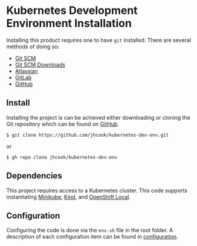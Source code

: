 # Kubernetes Development Environment Installation

Installing this product requires one to have `git` installed. There are several
methods of doing so:
* [Git SCM](https://git-scm.com/book/en/v2/Getting-Started-Installing-Git)
* [Git SCM Downloads](https://git-scm.com/downloads)
* [Atlassian](https://www.atlassian.com/git/tutorials/install-git)
* [GitLab](https://docs.gitlab.com/ee/topics/git/how_to_install_git/)
* [GitHub](https://github.com/git-guides/install-git)

## Install

Installing the project is can be achieved either downloading or cloning the Git
repository which can be found on [GitHub](https://github.com/jhcook/kubernetes-dev-env).

```
$ git clone https://github.com/jhcook/kubernetes-dev-env.git
```

or

```
$ gh repo clone jhcook/kubernetes-dev-env
```

## Dependencies

This project requires access to a Kubernetes cluster. This code supports
instantiating [Minikube](https://minikube.sigs.k8s.io/docs/start/), [Kind](https://kind.sigs.k8s.io), and [OpenShift Local](https://console.redhat.com/openshift/create/local). 

## Configuration

Configuring the code is done via the `env.sh` file in the root folder. A
description of each configuration item can be found in [configuration](./operations/configuration.md).
